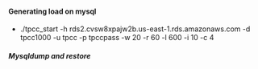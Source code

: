 #### Generating load on mysql

- ./tpcc_start -h rds2.cvsw8xpajw2b.us-east-1.rds.amazonaws.com -d tpcc1000 -u tpcc -p tpccpass -w 20 -r 60 -l 600 -i 10 -c 4

##### Mysqldump and restore

